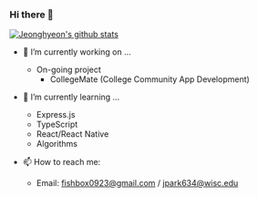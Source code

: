 ### Hi there 👋

[![Jeonghyeon's github stats](https://github-readme-stats-peach-eight.vercel.app/api?username=jparkrighthere&count_private=true&show_icons=true)](https://github.com/anuraghazra/github-readme-stats)

- 🔭 I’m currently working on ...
  - On-going project
    - CollegeMate (College Community App Development)
    
- 🌱 I’m currently learning ...
  - Express.js
  - TypeScript
  - React/React Native
  - Algorithms
  
- 📫 How to reach me:
  - Email: fishbox0923@gmail.com / jpark634@wisc.edu
  
